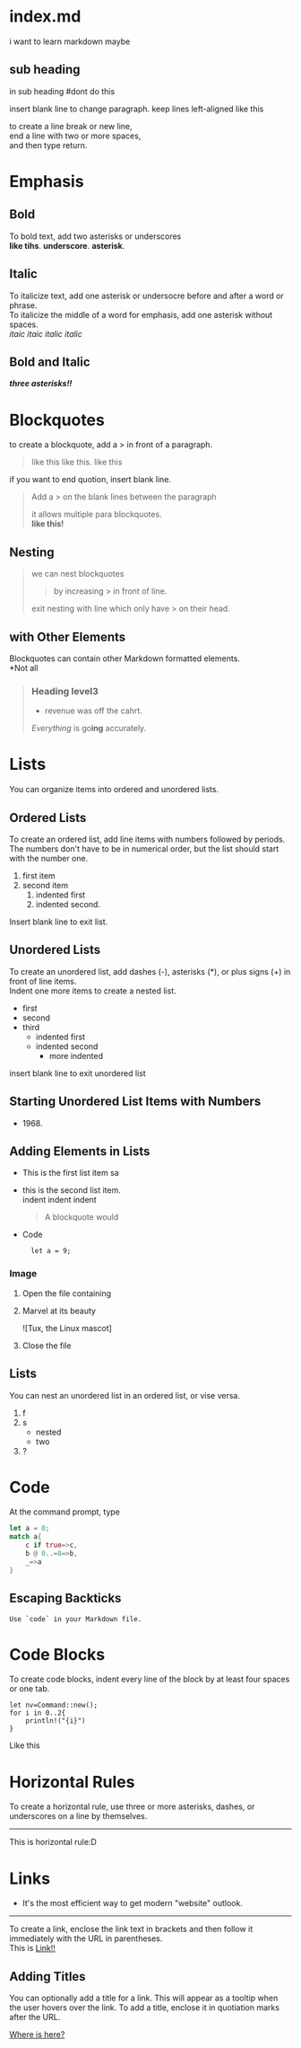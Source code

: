 # index.md

i want to learn markdown
maybe

## sub heading

in sub heading #dont do this

insert blank line to change paragraph. 
keep lines left-aligned like this

to create a line break or new line,  
end a line with two or more spaces,  
and then type return.

# Emphasis

## Bold

To bold text, add two asterisks or underscores  
**like tihs**. __underscore__.
**asterisk**.  

## Italic

To italicize text, add one asterisk or undersocre before and after a word or phrase.  
To italicize the middle of a word for emphasis, add one asterisk without spaces.  
*itaic* *itaic* _italic_ *italic*  

## Bold and Italic

***three asterisks!!***

# Blockquotes

to create a blockquote, add a > in front of a paragraph.  

>like this
like this. 
like this

if you want to end quotion, insert blank line.

>Add a > on the blank lines between the paragraph
>
>it allows multiple para blockquotes.  
**like this!**

## Nesting

>we can nest blockquotes
>>by increasing > in front of line.  
>
>exit nesting with line which only have > on their head.  

## with Other Elements

Blockquotes can contain other Markdown formatted elements.  
*Not all

>### Heading level3
>- revenue was off the cahrt. 
>
>*Everything* is go**ing** accurately. 

# Lists

You can organize items into ordered and unordered lists.

## Ordered Lists

To create an ordered list, add line items with numbers followed by periods.  
The numbers don't have to be in numerical order, but the list should start with the number one.
1. first item
1. second item
    1. indented first
    1. indented second.  

Insert blank line to exit list. 

## Unordered Lists

To create an unordered list, add dashes (-), asterisks (*), or plus signs (+) in front of line items.  
Indent one more items to create a nested list.

- first
- second
- third
    - indented first
    - indented second
        - more indented

insert blank line to exit unordered list

## Starting Unordered List Items with Numbers

- 1968\.

## Adding Elements in Lists

- This is the first list item
sa
- this is the second list item.  
indent indent indent
    > A blockquote would  
    
- Code

        let a = 9;

### Image

1. Open the file containing
2. Marvel at its beauty

    ![Tux, the Linux mascot]

3. Close the file

## Lists

You can nest an unordered list in an ordered list, or vise versa.  

1. f
2. s
    - nested
    - two
3. ?

# Code

At the command prompt, type

```rust
let a = 0;
match a{
    c if true=>c,
    b @ 0..=8=>b,
    _=>a
}
```

## Escaping Backticks

``Use `code` in your Markdown file.``

# Code Blocks

To create code blocks, indent every line of the block by at least four spaces or one tab.

    let nv=Command::new();
    for i in 0..2{
        println!("{i}")
    }

Like this 

# Horizontal Rules

To create a horizontal rule, use three or more asterisks, dashes, or underscores on a line by themselves.  

---

This is horizontal rule:D

# Links

- It's the most efficient way to get modern "website" outlook. 

---

To create a link, enclose the link text in brackets and then follow it immediately with the URL in parentheses.  
This is [Link!!](https://github.com/ww0l/playground)

## Adding Titles

You can optionally add a title for a link. This will appear as a tooltip when the user hovers over the link. To add a title, enclose it in quotiation marks after the URL.

[Where is here?](https://github.com/ww0l/playground "this is my tiny playground")
